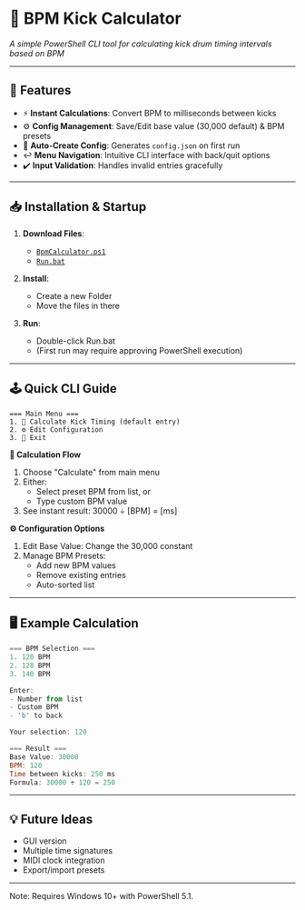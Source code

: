 # 🥁 BPM Kick Calculator 

_A simple PowerShell CLI tool for calculating kick drum timing intervals based on BPM_

---

## 🚀 Features

- ⚡ **Instant Calculations**: Convert BPM to milliseconds between kicks
- ⚙️ **Config Management**: Save/Edit base value (30,000 default) & BPM presets
- 📂 **Auto-Create Config**: Generates `config.json` on first run
- ↩️ **Menu Navigation**: Intuitive CLI interface with back/quit options
- ✔️ **Input Validation**: Handles invalid entries gracefully

---

## 📥 Installation & Startup

1. **Download Files**:
   - [`BpmCalculator.ps1`](BpmCalculator.ps1)
   - [`Run.bat`](Run.bat)

2. **Install**:
   - Create a new Folder
   - Move the files in there
     
3. **Run**:
   - Double-click Run.bat
   - (First run may require approving PowerShell execution)

---

## 🕹️ Quick CLI Guide
```text
=== Main Menu ===
1. 🧮 Calculate Kick Timing (default entry)
2. ⚙ Edit Configuration
3. 🚪 Exit
```

**🔢 Calculation Flow**
1. Choose "Calculate" from main menu
2. Either:
	- Select preset BPM from list, or
	- Type custom BPM value
3. See instant result:
	30000 ÷ [BPM] = [ms]

**⚙ Configuration Options**
1. Edit Base Value: Change the 30,000 constant
2. Manage BPM Presets:
	- Add new BPM values
	- Remove existing entries
	- Auto-sorted list

---

## 🖥️ Example Calculation
```powershell
=== BPM Selection ===
1. 120 BPM
2. 128 BPM
3. 140 BPM

Enter: 
- Number from list
- Custom BPM
- 'b' to back

Your selection: 120

=== Result ===
Base Value: 30000
BPM: 120
Time between kicks: 250 ms
Formula: 30000 ÷ 120 = 250
```

---

## 💡 Future Ideas
- GUI version
- Multiple time signatures
- MIDI clock integration
- Export/import presets

---

Note: Requires Windows 10+ with PowerShell 5.1.
